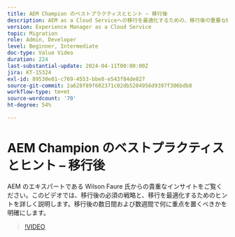 ```yaml
---
title: AEM Champion のベストプラクティスとヒント – 移行後
description: AEM as a Cloud Serviceへの移行を最適化するための、移行後の重要な戦略とヒントを説明します。
version: Experience Manager as a Cloud Service
topic: Migration
role: Admin, Developer
level: Beginner, Intermediate
doc-type: Value Video
duration: 224
last-substantial-update: 2024-04-11T00:00:00Z
jira: KT-15324
exl-id: 89530e01-c769-4553-bbe8-e543f84de827
source-git-commit: 2a628f89f602371c02db5204956d9397f306bdb8
workflow-type: tm+mt
source-wordcount: '70'
ht-degree: 54%

---
```


# AEM Champion のベストプラクティスとヒント – 移行後

AEM のエキスパートである Wilson Faure 氏からの貴重なインサイトをご覧ください。このビデオでは、移行後の必須の戦略と、移行を最適化するためのヒントを詳しく説明します。移行後の数日間および数週間で何に重点を置くべきかを明確にします。

>[!VIDEO](https://video.tv.adobe.com/v/3446600/?learn=on&captions=jpn)
